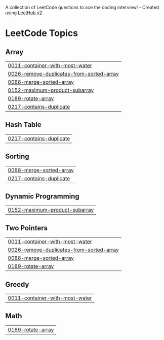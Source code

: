 A collection of LeetCode questions to ace the coding interview! - Created using [LeetHub v2](https://github.com/arunbhardwaj/LeetHub-2.0)
<!---LeetCode Topics Start-->
# LeetCode Topics
## Array
|  |
| ------- |
| [0011-container-with-most-water](https://github.com/SanjanaGharat/Leetcode/tree/master/0011-container-with-most-water) |
| [0026-remove-duplicates-from-sorted-array](https://github.com/SanjanaGharat/Leetcode/tree/master/0026-remove-duplicates-from-sorted-array) |
| [0088-merge-sorted-array](https://github.com/SanjanaGharat/Leetcode/tree/master/0088-merge-sorted-array) |
| [0152-maximum-product-subarray](https://github.com/SanjanaGharat/Leetcode/tree/master/0152-maximum-product-subarray) |
| [0189-rotate-array](https://github.com/SanjanaGharat/Leetcode/tree/master/0189-rotate-array) |
| [0217-contains-duplicate](https://github.com/SanjanaGharat/Leetcode/tree/master/0217-contains-duplicate) |
## Hash Table
|  |
| ------- |
| [0217-contains-duplicate](https://github.com/SanjanaGharat/Leetcode/tree/master/0217-contains-duplicate) |
## Sorting
|  |
| ------- |
| [0088-merge-sorted-array](https://github.com/SanjanaGharat/Leetcode/tree/master/0088-merge-sorted-array) |
| [0217-contains-duplicate](https://github.com/SanjanaGharat/Leetcode/tree/master/0217-contains-duplicate) |
## Dynamic Programming
|  |
| ------- |
| [0152-maximum-product-subarray](https://github.com/SanjanaGharat/Leetcode/tree/master/0152-maximum-product-subarray) |
## Two Pointers
|  |
| ------- |
| [0011-container-with-most-water](https://github.com/SanjanaGharat/Leetcode/tree/master/0011-container-with-most-water) |
| [0026-remove-duplicates-from-sorted-array](https://github.com/SanjanaGharat/Leetcode/tree/master/0026-remove-duplicates-from-sorted-array) |
| [0088-merge-sorted-array](https://github.com/SanjanaGharat/Leetcode/tree/master/0088-merge-sorted-array) |
| [0189-rotate-array](https://github.com/SanjanaGharat/Leetcode/tree/master/0189-rotate-array) |
## Greedy
|  |
| ------- |
| [0011-container-with-most-water](https://github.com/SanjanaGharat/Leetcode/tree/master/0011-container-with-most-water) |
## Math
|  |
| ------- |
| [0189-rotate-array](https://github.com/SanjanaGharat/Leetcode/tree/master/0189-rotate-array) |
<!---LeetCode Topics End-->
